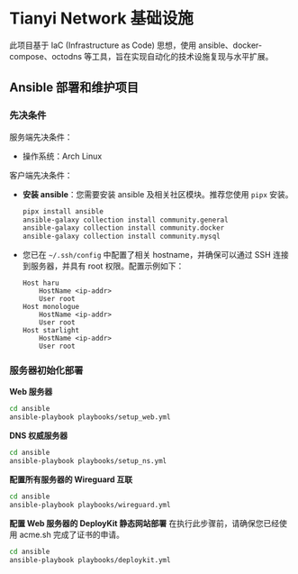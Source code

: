 # Tianyi Network 基础设施

此项目基于 IaC (Infrastructure as Code) 思想，使用 ansible、docker-compose、octodns 等工具，旨在实现自动化的技术设施复现与水平扩展。

## Ansible 部署和维护项目

### 先决条件

服务端先决条件：
 - 操作系统：Arch Linux

客户端先决条件：
 - **安装 ansible**：您需要安装 ansible 及相关社区模块。推荐您使用 `pipx` 安装。
   ```bash
   pipx install ansible
   ansible-galaxy collection install community.general
   ansible-galaxy collection install community.docker
   ansible-galaxy collection install community.mysql
   ```
 - 您已在 `~/.ssh/config` 中配置了相关 hostname，并确保可以通过 SSH 连接到服务器，并具有 root 权限。配置示例如下：
   ```
   Host haru
       HostName <ip-addr>
       User root
   Host monologue
       HostName <ip-addr>
       User root
   Host starlight
       HostName <ip-addr>
       User root
   ```


### 服务器初始化部署

**Web 服务器**

```bash
cd ansible
ansible-playbook playbooks/setup_web.yml
```

**DNS 权威服务器**

```bash
cd ansible
ansible-playbook playbooks/setup_ns.yml
```

**配置所有服务器的 Wireguard 互联**

```bash
cd ansible
ansible-playbook playbooks/wireguard.yml
```

**配置 Web 服务器的 DeployKit 静态网站部署**
在执行此步骤前，请确保您已经使用 acme.sh 完成了证书的申请。
```bash
cd ansible
ansible-playbook playbooks/deploykit.yml
```
